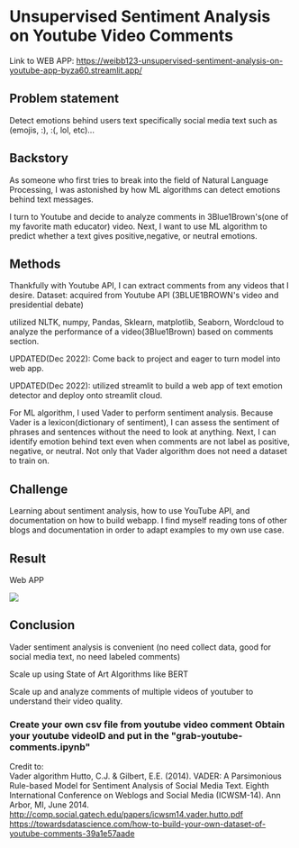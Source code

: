 # Unsupervised Sentiment Analysis on Youtube Video Comments

Link to WEB APP: https://weibb123-unsupervised-sentiment-analysis-on-youtube-app-byza60.streamlit.app/


<h2>Problem statement</h2>
Detect emotions behind users text specifically social media text such as (emojis, :), :(, lol, etc)...

<h2>Backstory</h2>
As someone who first tries to break into the field of Natural Language Processing, I was astonished by how ML algorithms can detect emotions behind text messages. 

I turn to Youtube and decide to analyze comments in 3Blue1Brown's(one of my favorite math educator) video. Next, I want to use ML algorithm to predict whether a text gives positive,negative, or neutral emotions.

<h2>Methods</h2>
Thankfully with Youtube API, I can extract comments from any videos that I desire.
Dataset: acquired from Youtube API (3BLUE1BROWN's video and presidential debate)

utilized NLTK, numpy, Pandas, Sklearn, matplotlib, Seaborn, Wordcloud to analyze the performance of a video(3Blue1Brown) based on comments section.

UPDATED(Dec 2022): Come back to project and eager to turn model into web app.

UPDATED(Dec 2022): utilized streamlit to build a web app of text emotion detector and deploy onto streamlit cloud.

For ML algorithm, I used Vader to perform sentiment analysis. Because Vader is a lexicon(dictionary of sentiment), I can assess the sentiment of phrases and sentences without the need to look at anything. Next, I can identify emotion behind text even when comments are not label as positive, negative, or neutral. Not only that Vader algorithm does not need a dataset to train on.

<h2>Challenge</h2>
Learning about sentiment analysis, how to use YouTube API, and documentation on how to build webapp. I find myself reading tons of other blogs and documentation in order to adapt examples to my own use case.

<h2>Result</h2>

Web APP

<img src="https://user-images.githubusercontent.com/84426364/208281878-2fb8320e-7811-44d9-9649-df5355eedc6b.png">


<h2>Conclusion</h2>
Vader sentiment analysis is convenient (no need collect data, good for social media text, no need labeled comments)

Scale up using State of Art Algorithms like BERT

Scale up and analyze comments of multiple videos of youtuber to understand their video quality.

<h3> Create your own csv file from youtube video comment 
Obtain your youtube videoID and put in the "grab-youtube-comments.ipynb" </h3>

Credit to:
<br> Vader algorithm
Hutto, C.J. & Gilbert, E.E. (2014). VADER: A Parsimonious Rule-based Model for Sentiment Analysis of Social Media Text. Eighth International Conference on Weblogs and Social Media (ICWSM-14). Ann Arbor, MI, June 2014.
http://comp.social.gatech.edu/papers/icwsm14.vader.hutto.pdf
<br>https://towardsdatascience.com/how-to-build-your-own-dataset-of-youtube-comments-39a1e57aade</br>

